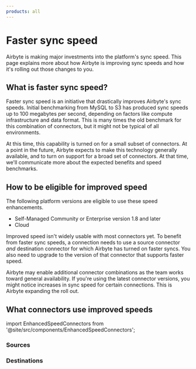 ```yaml
---
products: all
---
```


# Faster sync speed

Airbyte is making major investments into the platform's sync speed. This page explains more about how Airbyte is improving sync speeds and how it's rolling out those changes to you.

## What is faster sync speed?

Faster sync speed is an initiative that drastically improves Airbyte's sync speeds. Initial benchmarking from MySQL to S3 has produced sync speeds up to 100 megabytes per second, depending on factors like compute infrastructure and data format. This is many times the old benchmark for this combination of connectors, but it might not be typical of all environments.

At this time, this capability is turned on for a small subset of connectors. At a point in the future, Airbyte expects to make this technology generally available, and to turn on support for a broad set of connectors. At that time, we'll communicate more about the expected benefits and speed benchmarks.

## How to be eligible for improved speed

The following platform versions are eligible to use these speed enhancements.

- Self-Managed Community or Enterprise version 1.8 and later
- Cloud

Improved speed isn't widely usable with most connectors yet. To benefit from faster sync speeds, a connection needs to use a source connector _and_ destination connector for which Airbyte has turned on faster syncs. You also need to upgrade to the version of that connector that supports faster speed.

Airbyte may enable additional connector combinations as the team works toward general availability. If you're using the latest connector versions, you might notice increases in sync speed for certain connections. This is Airbyte expanding the roll out.

## What connectors use improved speeds

import EnhancedSpeedConnectors from '@site/src/components/EnhancedSpeedConnectors';

### Sources

<EnhancedSpeedConnectors type="source"/>

### Destinations  

<EnhancedSpeedConnectors type="destination"/>
